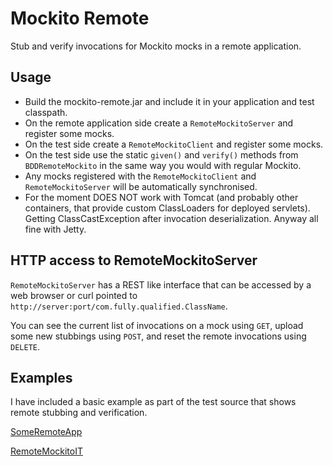 # Mockito Remote
Stub and verify invocations for Mockito mocks in a remote application.

## Usage
* Build the mockito-remote.jar and include it in your application and test classpath.
* On the remote application side create a `RemoteMockitoServer` and register some mocks.
* On the test side create a `RemoteMockitoClient` and register some mocks.
* On the test side use the static `given()` and `verify()` methods from `BDDRemoteMockito` in the same way you would with regular Mockito.
* Any mocks registered with the `RemoteMockitoClient` and `RemoteMockitoServer` will be automatically synchronised.
* For the moment DOES NOT work with Tomcat (and probably other containers, that provide custom ClassLoaders for deployed servlets). Getting ClassCastException after invocation deserialization. Anyway all fine with Jetty.

## HTTP access to RemoteMockitoServer
`RemoteMockitoServer` has a REST like interface that can be accessed by a web browser or curl pointed to `http://server:port/com.fully.qualified.ClassName`.

You can see the current list of invocations on a mock using `GET`, upload some new stubbings using `POST`, and reset the remote invocations using `DELETE`.

## Examples
I have included a basic example as part of the test source that shows remote stubbing and verification.

[SomeRemoteApp](src/test/java/com/example/SomeRemoteApp.java)

[RemoteMockitoIT](src/test/java/com/mf/mockito/remote/RemoteMockitoIT.java)
